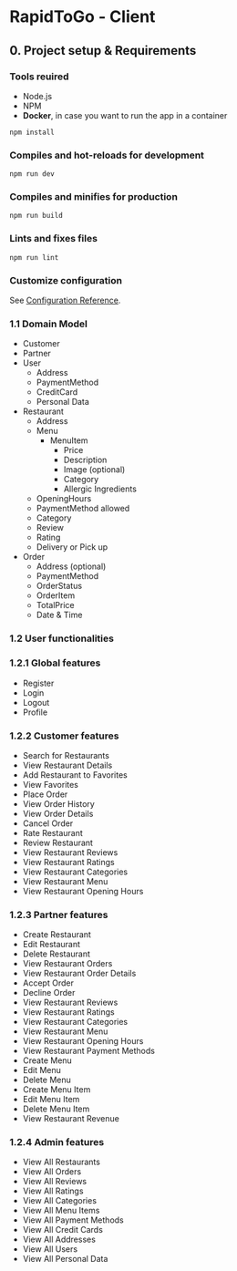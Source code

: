 # RapidToGo - Client

## 0. Project setup & Requirements

### Tools reuired

- Node.js
- NPM
- **Docker**, in case you want to run the app in a container

```
npm install
```

### Compiles and hot-reloads for development
```
npm run dev
```

### Compiles and minifies for production
```
npm run build
```

### Lints and fixes files
```
npm run lint
```

### Customize configuration
See [Configuration Reference](https://cli.vuejs.org/config/).


### 1.1 Domain Model

- Customer
- Partner
- User
    - Address
    - PaymentMethod
    - CreditCard
    - Personal Data
- Restaurant
    - Address
    - Menu
        - MenuItem
            - Price
            - Description
            - Image (optional)
            - Category
            - Allergic Ingredients
    - OpeningHours
    - PaymentMethod allowed
    - Category
    - Review
    - Rating
    - Delivery or Pick up
- Order
    - Address (optional)
    - PaymentMethod
    - OrderStatus
    - OrderItem
    - TotalPrice
    - Date & Time

###

### 1.2 User functionalities

### 1.2.1 Global features
- Register
- Login
- Logout
- Profile

### 1.2.2 Customer features
- Search for Restaurants
- View Restaurant Details
- Add Restaurant to Favorites
- View Favorites
- Place Order
- View Order History
- View Order Details
- Cancel Order
- Rate Restaurant
- Review Restaurant
- View Restaurant Reviews
- View Restaurant Ratings
- View Restaurant Categories
- View Restaurant Menu
- View Restaurant Opening Hours

### 1.2.3 Partner features

- Create Restaurant
- Edit Restaurant
- Delete Restaurant
- View Restaurant Orders
- View Restaurant Order Details
- Accept Order
- Decline Order
- View Restaurant Reviews
- View Restaurant Ratings
- View Restaurant Categories
- View Restaurant Menu
- View Restaurant Opening Hours
- View Restaurant Payment Methods
- Create Menu
- Edit Menu
- Delete Menu
- Create Menu Item
- Edit Menu Item
- Delete Menu Item
- View Restaurant Revenue

### 1.2.4 Admin features

- View All Restaurants
- View All Orders
- View All Reviews
- View All Ratings
- View All Categories
- View All Menu Items
- View All Payment Methods
- View All Credit Cards
- View All Addresses
- View All Users
- View All Personal Data